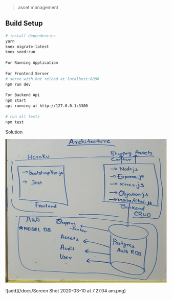 
> asset management

## Build Setup

``` bash
# install dependencies
yarn
knex migrate:latest
knex seed:run

For Running Application

For Frontend Server
# serve with hot reload at localhost:8080
npm run dev

For Backend Api
npm start
api running at http://127.0.0.1:3300

# run all tests
npm test
```

Solution

![Solution](/docs/arch/arch.jpeg)

![add](/docs/Screen Shot 2020-03-10 at 7.27.04 am.png)

